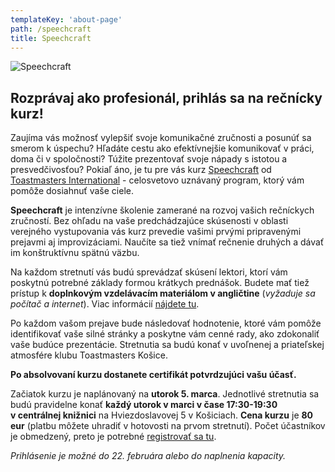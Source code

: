 ```yaml
---
templateKey: 'about-page'
path: /speechcraft
title: Speechcraft
---
```


![Speechcraft](/img/speechcraft/speechcraft-2.0.png)

## Rozprávaj ako profesionál, prihlás sa na rečnícky kurz!

Zaujíma vás možnosť vylepšiť svoje komunikačné zručnosti a posunúť sa smerom k úspechu? Hľadáte cestu ako efektívnejšie komunikovať v práci, doma či v spoločnosti? Túžite prezentovať svoje nápady s istotou a presvedčivosťou? Pokiaľ áno, je tu pre vás kurz [Speechcraft](https://www.toastmasters.org/education/speechcraft) od [Toastmasters International](https://www.toastmasters.org/about) - celosvetovo uznávaný program, ktorý vám pomôže dosiahnuť vaše ciele.

**Speechcraft** je intenzívne školenie zamerané na rozvoj vašich rečníckych zručností. Bez ohľadu na vaše predchádzajúce skúsenosti v oblasti verejného vystupovania vás kurz prevedie vašimi prvými pripravenými prejavmi aj improvizáciami. Naučíte sa tiež vnímať rečnenie druhých a dávať im konštruktívnu spätnú väzbu.

Na každom stretnutí vás budú sprevádzať skúsení lektori, ktorí vám poskytnú potrebné základy formou krátkych prednášok. Budete mať tiež prístup k **doplnkovým vzdelávacím materiálom v angličtine** (*vyžaduje sa počítač a internet*). Viac informácií [nájdete tu](https://www.toastmasters.org/education/speechcraft/speechcraft-faq).

Po každom vašom prejave bude následovať hodnotenie, ktoré vám pomôže identifikovať vaše silné stránky a poskytne vám cenné rady, ako zdokonaliť vaše budúce prezentácie. Stretnutia sa budú konať v uvoľnenej a priateľskej atmosfére klubu Toastmasters Košice.

**Po absolvovaní kurzu dostanete certifikát potvrdzujúci vašu účasť.**

Začiatok kurzu je naplánovaný na **utorok 5. marca**. Jednotlivé stretnutia sa budú pravidelne konať
**každý utorok v marci v čase 17:30-19:30 v centrálnej knižnici** na Hviezdoslavovej 5 v Košiciach.
**Cena kurzu** je **80 eur** (platbu môžete uhradiť v hotovosti na prvom stretnutí). Počet účastníkov je obmedzený, preto je potrebné [registrovať sa tu](https://docs.google.com/forms/d/e/1FAIpQLSfc_ffX9eJaADMRhdMs5wJif5iAMfHKuBM8_8wEPzAdI2o9tw/viewform?pli=1).

*Prihlásenie je možné do 22. februára alebo do naplnenia kapacity.*
